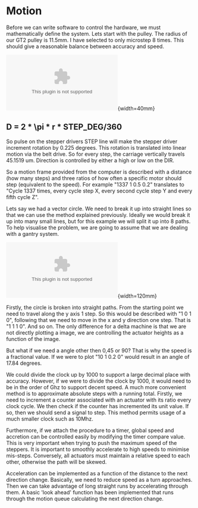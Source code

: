 Motion
=======

Before we can write software to control the hardware, we must mathematically define the system. Lets start with the pulley. The radius of our GT2 pulley is 11.5mm. I have selected to only microstep 8 times. This should give a reasonable balance between accuracy and speed.

![radius.eps](radius.eps){width=40mm}

## D = 2 * \pi * r * STEP\_DEG/360 ##

So pulse on the stepper drivers STEP line will make the stepper driver increment rotation by 0.225 degrees. This rotation is translated into linear motion via the belt drive. So for every step, the carriage vertically travels 45.1519 um. Direction is controlled by either a high or low on the DIR.

So a motion frame provided from the computer is described with a distance (how many steps) and three ratios of how often a specific motor should step (equivalent to the speed). For example "1337 1 0.5 0.2" translates to "Cycle 1337 times, every cycle step X, every second cycle step Y and every fifth cycle Z".

Lets say we had a vector circle. We need to break it up into straight lines so that we can use the method explained previously. Ideally we would break it up into many small lines, but for this example we will split it up into 8 paths. To help visualise the problem, we are going to assume that we are dealing with a gantry system.


![pixels.eps](pixels.eps){width=120mm}

Firstly, the circle is broken into straight paths. From the starting point we need to travel along the y axis 1 step. So this would be described with "1 0 1 0", following that we need to move in the x and y direction one step. That is "1 1 1 0". And so on. The only difference for a delta machine is that we are not directly plotting a image, we are controlling the actuator heights as a function of the image.

But what if we need a angle other then 0,45 or 90? That is why the speed is a fractional value. If we were to plot "10 1 0.2 0" would result in an angle of 17.84 degrees.


We could divide the clock up by 1000 to support a large decimal place with accuracy. However, if we were to divide the clock by 1000, it would need to be in the order of Ghz to support decent speed. A much more convenient method is to approximate absolute steps with a running total. Firstly, we need to increment a counter associated with an actuator with its ratio every clock cycle. We then check if the counter has incremented its unit value. If so, then we should send a signal to step. This method permits usage of a much smaller clock such as 10Mhz.

Furthermore, if we attach the procedure to a timer, global speed and accretion can be controlled easily by modifying the timer compare value. This is very important when trying to push the maximum speed of the steppers. It is important to smoothly accelerate to high speeds to minimise mis-steps. Conversely, all actuators must maintain a relative speed to each other, otherwise the path will be skewed.

Acceleration can be implemented as a function of the distance to the next direction change. Basically, we need to reduce speed as a turn approaches. Then we can take advantage of long straight runs by accelerating through them. A basic 'look ahead' function has been implemented that runs through the motion queue calculating the next direction change.


